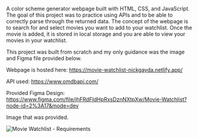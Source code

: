 A color scheme generator webpage built with HTML, CSS, and JavaScript. The goal of this project was to practice using APIs and to be able to correctly parse through the returned data.
The concept of the webpage is to search for and select movies you want to add to your watchlist. Once the movie is added, it is stored in local storage and you are able to view your movies in your watchlist.

This project was built from scratch and my only guidance was the image and Figma file provided below.

Webpage is hosted here: https://movie-watchlist-nickgayda.netlify.app/

API used: https://www.omdbapi.com/

Provided Figma Design: https://www.figma.com/file/jhFRdFIdHpRxsDznNXtpXw/Movie-Watchlist?node-id=2%3A17&mode=dev

Image that was provided.

![Movie Watchlist - Requirements](https://github.com/NickGayda/Frontend-Career-Path/assets/54640052/f6dbd781-ea4f-42e4-8599-3f5301eb251a)
